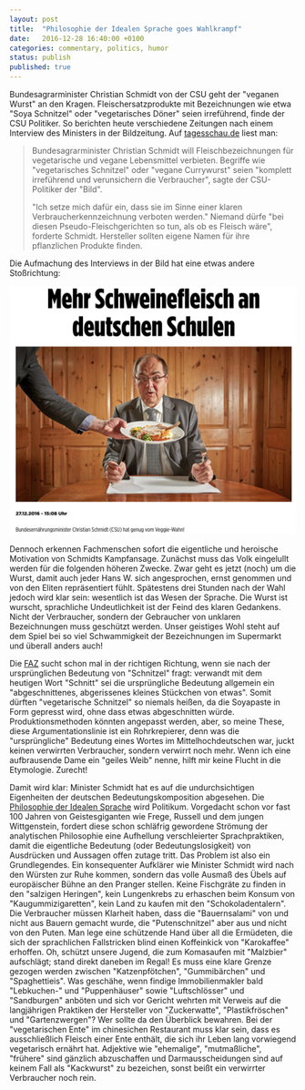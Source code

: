 ```yaml
---		
layout: post		
title:  "Philosophie der Idealen Sprache goes Wahlkrampf"		
date:   2016-12-28 16:40:00 +0100		
categories: commentary, politics, humor		
status: publish
published: true
---
```

 
<script src="https://cdn.mathjax.org/mathjax/latest/MathJax.js?config=TeX-AMS-MML_HTMLorMML" type="text/javascript"></script>
 
Bundesagrarminister Christian Schmidt von der CSU geht der "veganen Wurst" an den Kragen. Fleischersatzprodukte mit Bezeichnungen wie etwa "Soya Schnitzel" oder "vegetarisches Döner" seien irreführend, finde der CSU Politiker. So berichten heute verschiedene Zeitungen nach einem Interview des Ministers in der Bildzeitung. Auf [tagesschau.de](https://www.tagesschau.de/inland/schmidt-schnitzel-101.html) liest man:
 
> Bundesagrarminister Christian Schmidt will Fleischbezeichnungen für vegetarische und vegane Lebensmittel verbieten. Begriffe wie "vegetarisches Schnitzel" oder "vegane Currywurst" seien "komplett irreführend und verunsichern die Verbraucher", sagte der CSU-Politiker der "Bild".
> 
> "Ich setze mich dafür ein, dass sie im Sinne einer klaren Verbraucherkennzeichnung verboten werden." Niemand dürfe "bei diesen Pseudo-Fleischgerichten so tun, als ob es Fleisch wäre", forderte Schmidt. Hersteller sollten eigene Namen für ihre pflanzlichen Produkte finden.
 
Die Aufmachung des Interviews in der Bild hat eine etwas andere Stoßrichtung:
 
![plot of chunk unnamed-chunk-2](/mfpics/Screenshot_Bild_Schmidt.png)
 
Dennoch erkennen Fachmenschen sofort die eigentliche und heroische Motivation von Schmidts Kampfansage. Zunächst muss das Volk eingelullt werden für die folgenden höheren Zwecke. Zwar geht es jetzt (noch) um die Wurst, damit auch jeder Hans W. sich angesprochen, ernst genommen und von den Eliten repräsentiert fühlt. Spätestens drei Stunden nach der Wahl jedoch wird klar sein: wesentlich ist das Wesen der Sprache. Die Wurst ist wurscht, sprachliche Undeutlichkeit ist der Feind des klaren Gedankens. Nicht der Verbraucher, sondern der Gebraucher von unklaren Bezeichnungen muss geschützt werden. Unser geistiges Wohl steht auf dem Spiel bei so viel Schwammigkeit der Bezeichnungen im Supermarkt und überall anders auch!
 
Die [FAZ](http://www.faz.net/aktuell/wirtschaft/nach-schmidt-interview-darf-ein-schnitzel-vegan-heissen-14594929.html) sucht schon mal in der richtigen Richtung, wenn sie nach der ursprünglichen Bedeutung von "Schnitzel" fragt: verwandt mit dem heutigen Wort "Schnitt" sei die ursprüngliche Bedeutung allgemein ein "abgeschnittenes, abgerissenes kleines Stückchen von etwas". Somit dürften "vegetarische Schnitzel" so niemals heißen, da die Soyapaste in Form gepresst wird, ohne dass etwas abgeschnitten würde. Produktionsmethoden könnten angepasst werden, aber, so meine These, diese Argumentationslinie ist ein Rohrkrepierer, denn was die "ursprüngliche" Bedeutung eines Wortes im Mittelhochdeutschen war, juckt keinen verwirrten Verbraucher, sondern verwirrt noch mehr. Wenn ich eine aufbrausende Dame ein "geiles Weib" nenne, hilft mir keine Flucht in die Etymologie. Zurecht!
 
Damit wird klar: Minister Schmidt hat es auf die undurchsichtigen Eigenheiten der deutschen Bedeutungskomposition abgesehen. Die [Philosophie der Idealen Sprache](https://www.britannica.com/topic/ideal-language) wird Politikum. Vorgedacht schon vor fast 100 Jahren von Geistesgiganten wie Frege, Russell und dem jungen Wittgenstein, fordert diese schon schläfrig gewordene Strömung der analytischen Philosophie eine Aufhellung verschleierter Sprachpraktiken, damit die eigentliche Bedeutung (oder Bedeutungslosigkeit) von Ausdrücken und Aussagen offen zutage tritt. Das Problem ist also ein Grundlegendes. Ein konsequenter Aufklärer wie Minister Schmidt wird nach den Würsten zur Ruhe kommen, sondern das volle Ausmaß des Übels auf europäischer Bühne an den Pranger stellen. Keine Fischgräte zu finden in den "salzigen Heringen", kein Lungenkrebs zu erhaschen beim Konsum von "Kaugummizigaretten", kein Land zu kaufen mit den "Schokoladentalern". Die Verbraucher müssen Klarheit haben, dass die "Bauernsalami" von und nicht aus Bauern gemacht wurde, die "Putenschnitzel" aber aus und nicht von den Puten. Man lege eine schützende Hand über all die Ermüdeten, die sich der sprachlichen Fallstricken blind einen Koffeinkick von "Karokaffee" erhoffen. Oh, schützt unsere Jugend, die zum Komasaufen mit "Malzbier" aufschlägt; stand direkt daneben im Regal! Es muss eine klare Grenze gezogen werden zwischen "Katzenpfötchen", "Gummibärchen" und "Spaghettieis". Was geschähe, wenn findige Immobilienmakler bald "Lebkuchen-" und "Puppenhäuser" sowie "Luftschlösser" und "Sandburgen" anböten und sich vor Gericht wehrten mit Verweis auf die langjährigen Praktiken der Hersteller von "Zuckerwatte", "Plastikfröschen" und "Gartenzwergen"? Wer sollte da den Überblick bewahren. Bei der "vegetarischen Ente" im chinesichen Restaurant muss klar sein, dass es ausschließlich Fleisch einer Ente enthält, die sich ihr Leben lang vorwiegend vegetarisch ernährt hat. Adjektive wie "ehemalige", "mutmaßliche", "frühere" sind gänzlich abzuschaffen und Darmausscheidungen sind auf keinem Fall als "Kackwurst" zu bezeichen, sonst beißt ein verwirrter Verbraucher noch rein.
